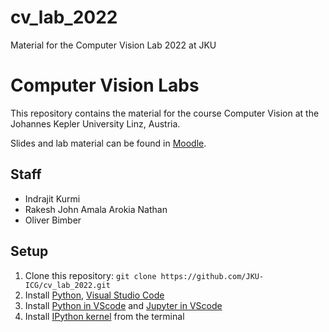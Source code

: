 # cv_lab_2022
Material for the Computer Vision Lab 2022 at JKU

# Computer Vision Labs

This repository contains the material for the course Computer Vision at the Johannes Kepler University Linz, Austria.

Slides and lab material can be found in [Moodle](https://moodle.jku.at/jku/course/view.php?id=20414).

## Staff

* Indrajit Kurmi
* Rakesh John Amala Arokia Nathan
* Oliver Bimber

## Setup

1. Clone this repository: `git clone https://github.com/JKU-ICG/cv_lab_2022.git`
2. Install [Python](https://www.python.org/downloads/), [Visual Studio Code](https://code.visualstudio.com/)
3. Install [Python  in VScode](https://marketplace.visualstudio.com/items?itemName=ms-python.python) and [Jupyter  in VScode](https://marketplace.visualstudio.com/items?itemName=ms-toolsai.jupyter)
4. Install [IPython kernel](https://ipython.readthedocs.io/en/stable/install/kernel_install.html) from the terminal

